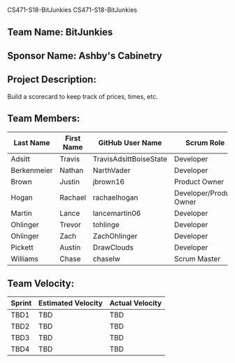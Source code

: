 #
CS471-S18-BitJunkies
CS471-S18-BitJunkies

## Team Name: BitJunkies

## Sponsor Name: Ashby's Cabinetry 

## Project Description:
Build a scorecard to keep track of prices, times, etc. 

## Team Members:

Last Name       | First Name      | GitHub User Name       | Scrum Role
--------------- | --------------- | ---------------------- | ---------------
Adsitt			    | Travis  	  	  | TravisAdsittBoiseState | Developer
Berkenmeier     | Nathan          | NarthVader             | Developer
Brown           | Justin          | jbrown16               | Product Owner
Hogan           | Rachael         | rachaelhogan           | Developer/Product Owner
Martin          | Lance           | lancemartin06          | Developer
Ohlinger        | Trevor          | tohlinge               | Developer
Ohlinger        | Zach            | ZachOhlinger           | Developer
Pickett         | Austin          | DrawClouds             | Developer
Williams        | Chase           | chaselw                | Scrum Master


## Team Velocity:

Sprint | Estimated Velocity | Actual Velocity
------ | ------------------ | ---------------
TBD1   | TBD                | TBD
TBD2   | TBD                | TBD
TBD3   | TBD                | TBD
TBD4   | TBD                | TBD

